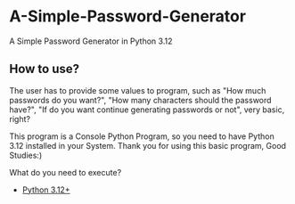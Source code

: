 # A-Simple-Password-Generator
A Simple Password Generator in Python 3.12

## How to use? 

The user has to provide some values to program, such as "How much passwords do you want?", "How many characters should the password have?", "If do you want continue generating passwords or not", very basic, right?

This program is a Console Python Program, so you need to have Python 3.12 installed in your System.
Thank you for using this basic program, Good Studies:)

What do you need to execute? 
- [Python 3.12+](https://www.python.org/downloads/)
